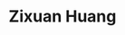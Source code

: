 ---
# Display name
title: Zixuan Huang

# Username (this should match the folder name)
authors:
- huang_zixuan

# Is this the primary user of the site?
superuser: false

# Role/position
role: CS PhD

# Organizations/Affiliations
organizations:
- name: Georgia Institute of Technology
  url: ""

# Short bio (displayed in user profile at end of posts)
bio: ""

education:
  courses:
  - course: PhD in Computer Science
    institution: Georgia Institute of Technology
    year: 2020-present


# Social/Academic Networking
# For available icons, see: https://sourcethemes.com/academic/docs/page-builder/#icons
#   For an email link, use "fas" icon pack, "envelope" icon, and a link in the
#   form "mailto:your-email@example.com" or "#contact" for contact widget.

# Enter email to display Gravatar (if Gravatar enabled in Config)
email: "zixuanh@gatech.edu"

external_link: https://zixuanh.com

# Organizational groups that you belong to (for People widget)
#   Set this to `[]` or comment out if you are not using People widget.
user_groups:
- Graduate Students
weight: 8
---